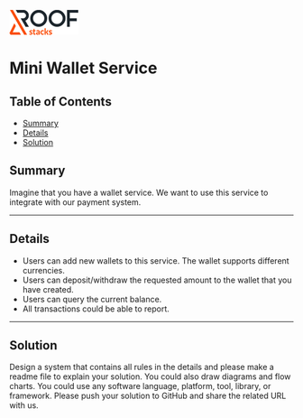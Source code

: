 ![RoofStacks Logo](../../roofstacks-logo.png)

# Mini Wallet Service

## Table of Contents
- [Summary](#summary)
- [Details](#details)
- [Solution](#solution)

## Summary
Imagine that you have a wallet service. We want to use this service to integrate with our payment system.

***

## Details
- Users can add new wallets to this service. The wallet supports different currencies.
- Users can deposit/withdraw the requested amount to the wallet that you have created.
- Users can query the current balance.
- All transactions could be able to report.

***

## Solution
Design a system that contains all rules in the details and please make a readme file to explain your solution. You could also draw diagrams and flow charts. You could use any software language, platform, tool, library, or framework. Please push your solution to GitHub and share the related URL with us.